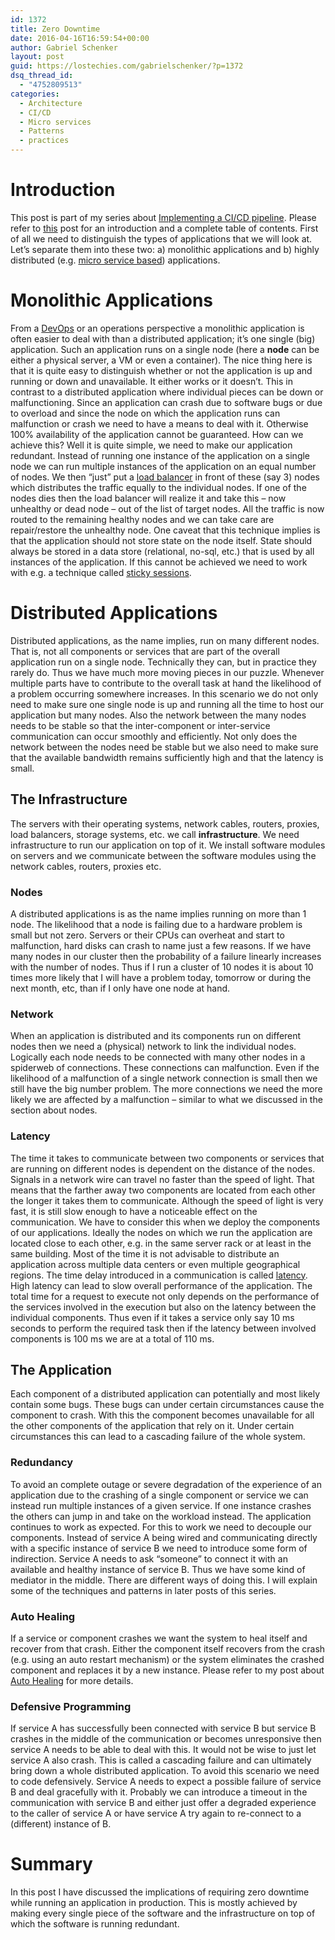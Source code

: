 ```yaml
---
id: 1372
title: Zero Downtime
date: 2016-04-16T16:59:54+00:00
author: Gabriel Schenker
layout: post
guid: https://lostechies.com/gabrielschenker/?p=1372
dsq_thread_id:
  - "4752809513"
categories:
  - Architecture
  - CI/CD
  - Micro services
  - Patterns
  - practices
---
```

# Introduction

This post is part of my series about [Implementing a CI/CD pipeline](https://lostechies.com/gabrielschenker/2016/01/23/implementing-a-cicd-pipeline/). Please refer to [this](https://lostechies.com/gabrielschenker/2016/01/23/implementing-a-cicd-pipeline/) post for an introduction and a complete table of contents. First of all we need to distinguish the types of applications that we will look at. Let&#8217;s separate them into these two: a) monolithic applications and b) highly distributed (e.g. [micro service based](https://lostechies.com/gabrielschenker/2016/01/23/micro-service-based-architecture/)) applications.

# Monolithic Applications

From a [DevOps](https://en.wikipedia.org/wiki/DevOps) or an operations perspective a monolithic application is often easier to deal with than a distributed application; it&#8217;s one single (big) application. Such an application runs on a single node (here a **node** can be either a physical server, a VM or even a container). The nice thing here is that it is quite easy to distinguish whether or not the application is up and running or down and unavailable. It either works or it doesn&#8217;t. This in contrast to a distributed application where individual pieces can be down or malfunctioning. Since an application can crash due to software bugs or due to overload and since the node on which the application runs can malfunction or crash we need to have a means to deal with it. Otherwise 100% availability of the application cannot be guaranteed. How can we achieve this? Well it is quite simple, we need to make our application redundant. Instead of running one instance of the application on a single node we can run multiple instances of the application on an equal number of nodes. We then &#8220;just&#8221; put a [load balancer](https://en.wikipedia.org/wiki/Load_balancing_%28computing%29) in front of these (say 3) nodes which distributes the traffic equally to the individual nodes. If one of the nodes dies then the load balancer will realize it and take this &#8211; now unhealthy or dead node &#8211; out of the list of target nodes. All the traffic is now routed to the remaining healthy nodes and we can take care are repair/restore the unhealthy node. One caveat that this technique implies is that the application should not store state on the node itself. State should always be stored in a data store (relational, no-sql, etc.) that is used by all instances of the application. If this cannot be achieved we need to work with e.g. a technique called [sticky sessions](http://wiki.metawerx.net/wiki/StickySessions).

# Distributed Applications

Distributed applications, as the name implies, run on many different nodes. That is, not all components or services that are part of the overall application run on a single node. Technically they can, but in practice they rarely do. Thus we have much more moving pieces in our puzzle. Whenever multiple parts have to contribute to the overall task at hand the likelihood of a problem occurring somewhere increases. In this scenario we do not only need to make sure one single node is up and running all the time to host our application but many nodes. Also the network between the many nodes needs to be stable so that the inter-component or inter-service communication can occur smoothly and efficiently. Not only does the network between the nodes need be stable but we also need to make sure that the available bandwidth remains sufficiently high and that the latency is small.

## The Infrastructure

The servers with their operating systems, network cables, routers, proxies, load balancers, storage systems, etc. we call **infrastructure**. We need infrastructure to run our application on top of it. We install software modules on servers and we communicate between the software modules using the network cables, routers, proxies etc.

### Nodes

A distributed applications is as the name implies running on more than 1 node. The likelihood that a node is failing due to a hardware problem is small but not zero. Servers or their CPUs can overheat and start to malfunction, hard disks can crash to name just a few reasons. If we have many nodes in our cluster then the probability of a failure linearly increases with the number of nodes. Thus if I run a cluster of 10 nodes it is about 10 times more likely that I will have a problem today, tomorrow or during the next month, etc, than if I only have one node at hand.

### Network

When an application is distributed and its components run on different nodes then we need a (physical) network to link the individual nodes. Logically each node needs to be connected with many other nodes in a spiderweb of connections. These connections can malfunction. Even if the likelihood of a malfunction of a single network connection is small then we still have the big number problem. The more connections we need the more likely we are affected by a malfunction &#8211; similar to what we discussed in the section about nodes.

### Latency

The time it takes to communicate between two components or services that are running on different nodes is dependent on the distance of the nodes. Signals in a network wire can travel no faster than the speed of light. That means that the farther away two components are located from each other the longer it takes them to communicate. Although the speed of light is very fast, it is still slow enough to have a noticeable effect on the communication. We have to consider this when we deploy the components of our applications. Ideally the nodes on which we run the application are located close to each other, e.g. in the same server rack or at least in the same building. Most of the time it is not advisable to distribute an application across multiple data centers or even multiple geographical regions. The time delay introduced in a communication is called [latency](https://en.wikipedia.org/wiki/Latency). High latency can lead to slow overall performance of the application. The total time for a request to execute not only depends on the performance of the services involved in the execution but also on the latency between the individual components. Thus even if it takes a service only say 10 ms seconds to perform the required task then if the latency between involved components is 100 ms we are at a total of 110 ms.

## The Application

Each component of a distributed application can potentially and most likely contain some bugs. These bugs can under certain circumstances cause the component to crash. With this the component becomes unavailable for all the other components of the application that rely on it. Under certain circumstances this can lead to a cascading failure of the whole system.

### Redundancy

To avoid an complete outage or severe degradation of the experience of an application due to the crashing of a single component or service we can instead run multiple instances of a given service. If one instance crashes the others can jump in and take on the workload instead. The application continues to work as expected. For this to work we need to decouple our components. Instead of service A being wired and communicating directly with a specific instance of service B we need to introduce some form of indirection. Service A needs to ask &#8220;someone&#8221; to connect it with an available and healthy instance of service B. Thus we have some kind of mediator in the middle. There are different ways of doing this. I will explain some of the techniques and patterns in later posts of this series.

### Auto Healing

If a service or component crashes we want the system to heal itself and recover from that crash. Either the component itself recovers from the crash (e.g. using an auto restart mechanism) or the system eliminates the crashed component and replaces it by a new instance. Please refer to my post about [Auto Healing](https://lostechies.com/gabrielschenker/2016/01/29/auto-healing/) for more details.

### Defensive Programming

If service A has successfully been connected with service B but service B crashes in the middle of the communication or becomes unresponsive then service A needs to be able to deal with this. It would not be wise to just let service A also crash. This is called a cascading failure and can ultimately bring down a whole distributed application. To avoid this scenario we need to code defensively. Service A needs to expect a possible failure of service B and deal gracefully with it. Probably we can introduce a timeout in the communication with service B and either just offer a degraded experience to the caller of service A or have service A try again to re-connect to a (different) instance of B.

# Summary

In this post I have discussed the implications of requiring zero downtime while running an application in production. This is mostly achieved by making every single piece of the software and the infrastructure on top of which the software is running redundant.